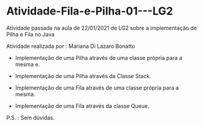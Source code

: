 # Atividade-Fila-e-Pilha-01---LG2
Atividade passada na aula de 22/01/2021 de LG2 sobre a implementação de Pilha e Fila no Java 

Atividade realizada por : Mariana Di Lazaro Bonatto 

- Implementação de uma Pilha através de uma classe própria para a mesma e.
- Implementação de uma Pilha através da Classe Stack.

- Implementação de uma Fila através de uma classe própria para a mesma.
- Implementação de uma Fila através da  classe Queue.

P.S. : Sem dúvidas.
